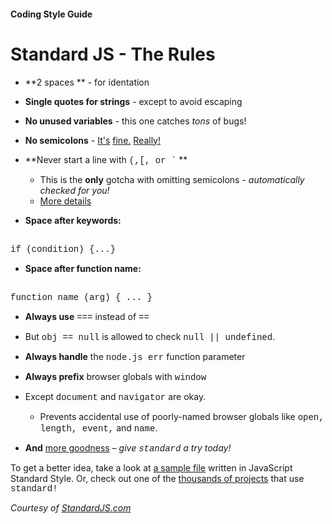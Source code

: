 #### Coding Style Guide
# Standard JS - The Rules


* **2 spaces ** - for identation

* **Single quotes for strings** - except to avoid
escaping

* **No unused variables** - this one catches *tons* of bugs!

* **No semicolons** - [It's](http://blog.izs.me/post/2353458699/an-open-letter-to-javascript-leaders-regarding)
[ fine.](http://inimino.org/~inimino/blog/javascript_semicolons)
[ Really!](https://www.youtube.com/watch?v=gsfbh17Ax9I)

* **Never start a line with <span style="font-family: Courier">(,[, or `</span> **
  * This is the **only** gotcha with omitting semicolons - *automatically checked for you!*
  * [More details](https://standardjs.com/rules-en.html#semicolons)

* **Space after keywords:**
<span style="font-family: Courier">
<br>if (condition) {...}
</span>

* **Space after function name:**
<span style="font-family: Courier">
<br>function name (arg) { ... }
</span>

* **Always use** <span style="font-family: Courier">===</span> instead of <span style="font-family: Courier">==</span>
 * But <span style="font-family: Courier">obj == null</span> is allowed to check  <span style="font-family: Courier">null || undefined</span>.

* **Always handle** the <span style="font-family: Courier">node.js err</span> function parameter

* **Always prefix** browser globals with <span style="font-family: Courier">window</span>
 * Except <span style="font-family: Courier">document</span> and
  <span style="font-family: Courier">navigator</span> are okay.
   * Prevents accidental use of poorly-named browser globals like <span style="font-family: Courier">open, length, event,</span> and
   <span style="font-family: Courier">name</span>.

* **And** [more goodness](https://standardjs.com/rules-en.html#javascript-standard-style) – *give <span style="font-family: Courier">standard</span> a try today!*

To get a better idea, take a look at [a sample file](https://github.com/expressjs/body-parser/blob/master/index.js) written in JavaScript Standard Style. Or, check out one of the [thousands of projects](https://raw.githubusercontent.com/standard/standard-packages/master/all.json) that use <span style="font-family: Courier">standard!</span>

<cite> Courtesy of [StandardJS.com](https://standardjs.com/)</cite>
